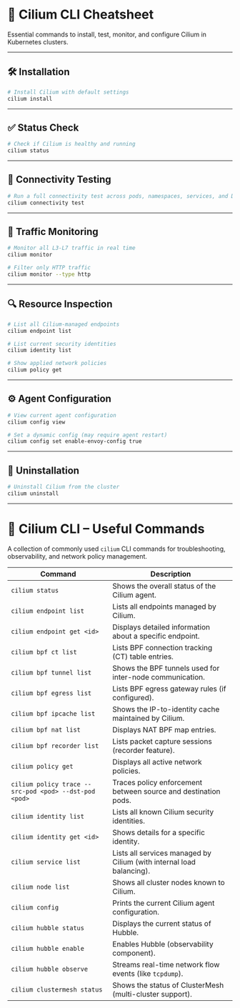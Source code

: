 # 📘 Cilium CLI Cheatsheet

Essential commands to install, test, monitor, and configure Cilium in Kubernetes clusters.

---

## 🛠️ Installation

```bash
# Install Cilium with default settings
cilium install
```

---

## ✅ Status Check

```bash
# Check if Cilium is healthy and running
cilium status
```

---

## 🔄 Connectivity Testing

```bash
# Run a full connectivity test across pods, namespaces, services, and DNS
cilium connectivity test
```

---

## 📱 Traffic Monitoring

```bash
# Monitor all L3-L7 traffic in real time
cilium monitor

# Filter only HTTP traffic
cilium monitor --type http
```

---

## 🔍 Resource Inspection

```bash
# List all Cilium-managed endpoints
cilium endpoint list

# List current security identities
cilium identity list

# Show applied network policies
cilium policy get
```

---

## ⚙️ Agent Configuration

```bash
# View current agent configuration
cilium config view

# Set a dynamic config (may require agent restart)
cilium config set enable-envoy-config true
```

---

## 🧹 Uninstallation

```bash
# Uninstall Cilium from the cluster
cilium uninstall
```

---

# 📘 Cilium CLI – Useful Commands

A collection of commonly used `cilium` CLI commands for troubleshooting, observability, and network policy management.

| Command | Description |
|---------|-------------|
| `cilium status` | Shows the overall status of the Cilium agent. |
| `cilium endpoint list` | Lists all endpoints managed by Cilium. |
| `cilium endpoint get <id>` | Displays detailed information about a specific endpoint. |
| `cilium bpf ct list` | Lists BPF connection tracking (CT) table entries. |
| `cilium bpf tunnel list` | Shows the BPF tunnels used for inter-node communication. |
| `cilium bpf egress list` | Lists BPF egress gateway rules (if configured). |
| `cilium bpf ipcache list` | Shows the IP-to-identity cache maintained by Cilium. |
| `cilium bpf nat list` | Displays NAT BPF map entries. |
| `cilium bpf recorder list` | Lists packet capture sessions (recorder feature). |
| `cilium policy get` | Displays all active network policies. |
| `cilium policy trace --src-pod <pod> --dst-pod <pod>` | Traces policy enforcement between source and destination pods. |
| `cilium identity list` | Lists all known Cilium security identities. |
| `cilium identity get <id>` | Shows details for a specific identity. |
| `cilium service list` | Lists all services managed by Cilium (with internal load balancing). |
| `cilium node list` | Shows all cluster nodes known to Cilium. |
| `cilium config` | Prints the current Cilium agent configuration. |
| `cilium hubble status` | Displays the current status of Hubble. |
| `cilium hubble enable` | Enables Hubble (observability component). |
| `cilium hubble observe` | Streams real-time network flow events (like `tcpdump`). |
| `cilium clustermesh status` | Shows the status of ClusterMesh (multi-cluster support). |
